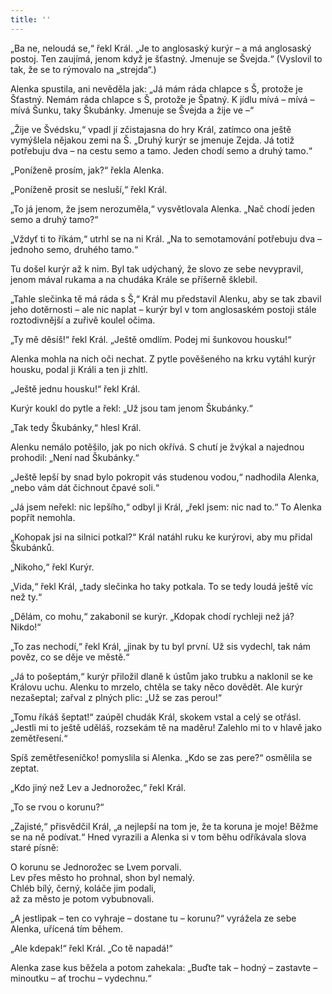 ```yaml
---
title: ''
---
```


„Ba ne, neloudá se,“ řekl Král. „Je to anglosaský kurýr – a má anglosaský postoj. Ten zaujímá, jenom když je šťastný. Jmenuje se Švejda.“ (Vyslovil to tak, že se to rýmovalo na „strejda“.)

Alenka spustila, ani nevěděla jak: „Já mám ráda chlapce s Š, protože je Šťastný. Nemám ráda chlapce s Š, protože je Špatný. K jídlu mívá – mívá – mívá Šunku, taky Škubánky. Jmenuje se Švejda a žije ve –“

„Žije ve Švédsku,“ vpadl jí zčistajasna do hry Král, zatímco ona ještě vymýšlela nějakou zemi na Š. „Druhý kurýr se jmenuje Zejda. Já totiž potřebuju dva – na cestu semo a tamo. Jeden chodí semo a druhý tamo.“

„Poníženě prosím, jak?“ řekla Alenka.

„Poníženě prosit se nesluší,“ řekl Král.

„To já jenom, že jsem nerozuměla,“ vysvětlovala Alenka. „Nač chodí jeden semo a druhý tamo?“

„Vždyť ti to říkám,“ utrhl se na ni Král. „Na to semotamování potřebuju dva – jednoho semo, druhého tamo.“

Tu došel kurýr až k nim. Byl tak udýchaný, že slovo ze sebe nevypravil, jenom mával rukama a na chudáka Krále se příšerně šklebil.

„Tahle slečinka tě má ráda s Š,“ Král mu představil Alenku, aby se tak zbavil jeho dotěrnosti – ale nic naplat – kurýr byl v tom anglosaském postoji stále roztodivnější a zuřivě koulel očima.

„Ty mě děsíš!“ řekl Král. „Ještě omdlím. Podej mi šunkovou housku!“

Alenka mohla na nich oči nechat. Z pytle pověšeného na krku vytáhl kurýr housku, podal ji Králi a ten ji zhltl.

„Ještě jednu housku!“ řekl Král.

Kurýr koukl do pytle a řekl: „Už jsou tam jenom Škubánky.“

„Tak tedy Škubánky,“ hlesl Král.

Alenku nemálo potěšilo, jak po nich okřívá. S chutí je žvýkal a najednou prohodil: „Není nad Škubánky.“

„Ještě lepší by snad bylo pokropit vás studenou vodou,“ nadhodila Alenka, „nebo vám dát čichnout čpavé soli.“

„Já jsem neřekl: nic lepšího,“ odbyl ji Král, „řekl jsem: nic nad to.“ To Alenka popřít nemohla.

„Kohopak jsi na silnici potkal?“ Král natáhl ruku ke kurýrovi, aby mu přidal Škubánků.

„Nikoho,“ řekl Kurýr.

„Vida,“ řekl Král, „tady slečinka ho taky potkala. To se tedy loudá ještě víc než ty.“

„Dělám, co mohu,“ zakabonil se kurýr. „Kdopak chodí rychleji než já? Nikdo!“

„To zas nechodí,“ řekl Král, „jinak by tu byl první. Už sis vydechl, tak nám pověz, co se děje ve městě.“

„Já to pošeptám,“ kurýr přiložil dlaně k ústům jako trubku a naklonil se ke Královu uchu. Alenku to mrzelo, chtěla se taky něco dovědět. Ale kurýr nezašeptal; zařval z plných plic: „Už se zas perou!“

„Tomu říkáš šeptat!“ zaúpěl chudák Král, skokem vstal a celý se otřásl. „Jestli mi to ještě uděláš, rozsekám tě na maděru! Zalehlo mi to v hlavě jako zemětřesení.“

Spíš zemětřeseníčko! pomyslila si Alenka. „Kdo se zas pere?“ osmělila se zeptat.

„Kdo jiný než Lev a Jednorožec,“ řekl Král.

„To se rvou o korunu?“

„Zajisté,“ přisvědčil Král, „a nejlepší na tom je, že ta koruna je moje! Běžme se na ně podívat.“ Hned vyrazili a Alenka si v tom běhu odříkávala slova staré písně:

O korunu se Jednorožec se Lvem porvali.  
Lev přes město ho prohnal, shon byl nemalý.  
Chléb bílý, černý, koláče jim podali,  
až za město je potom vybubnovali.

„A jestlipak – ten co vyhraje – dostane tu – korunu?“ vyrážela ze sebe Alenka, uřícená tím během.

„Ale kdepak!“ řekl Král. „Co tě napadá!“

Alenka zase kus běžela a potom zahekala: „Buďte tak – hodný – zastavte – minoutku – ať trochu – vydechnu.“
